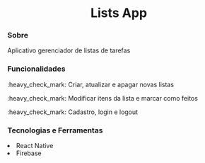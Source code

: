 <h1 align="center">Lists App</h1>

<h3>Sobre</h3>
<p>Aplicativo gerenciador de listas de tarefas</li>

<h3>Funcionalidades</h3>
<p>:heavy_check_mark: Criar, atualizar e apagar novas listas</p>
<p>:heavy_check_mark: Modificar itens da lista e marcar como feitos</p>
<p>:heavy_check_mark: Cadastro, login e logout</p>

<h3>Tecnologias e Ferramentas</h3>
<li>React Native</li>
<li>Firebase</li>
